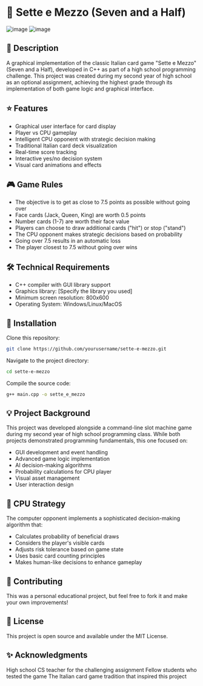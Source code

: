 # 🎴 Sette e Mezzo (Seven and a Half)
![image](https://github.com/user-attachments/assets/607d0c0e-7b84-4fca-93c8-85e8ac752b25)
![image](https://github.com/user-attachments/assets/22d55313-604b-430f-8e2b-698237b82c95)

## 📝 Description
A graphical implementation of the classic Italian card game "Sette e Mezzo" (Seven and a Half), developed in C++ as part of a high school programming challenge. This project was created during my second year of high school as an optional assignment, achieving the highest grade through its implementation of both game logic and graphical interface.
## ⭐ Features

- Graphical user interface for card display
- Player vs CPU gameplay
- Intelligent CPU opponent with strategic decision making
- Traditional Italian card deck visualization
- Real-time score tracking
- Interactive yes/no decision system
- Visual card animations and effects

## 🎮 Game Rules

- The objective is to get as close to 7.5 points as possible without going over
- Face cards (Jack, Queen, King) are worth 0.5 points
- Number cards (1-7) are worth their face value
- Players can choose to draw additional cards ("hit") or stop ("stand")
- The CPU opponent makes strategic decisions based on probability
- Going over 7.5 results in an automatic loss
- The player closest to 7.5 without going over wins

## 🛠️ Technical Requirements

- C++ compiler with GUI library support
- Graphics library: [Specify the library you used]
- Minimum screen resolution: 800x600
- Operating System: Windows/Linux/MacOS

## 🚀 Installation

Clone this repository:
```bash
git clone https://github.com/yourusername/sette-e-mezzo.git
```
Navigate to the project directory:
```bash
cd sette-e-mezzo
```
Compile the source code:
```bash
g++ main.cpp -o sette_e_mezzo 
```
## 💡 Project Background
This project was developed alongside a command-line slot machine game during my second year of high school programming class. While both projects demonstrated programming fundamentals, this one focused on:

- GUI development and event handling
- Advanced game logic implementation
- AI decision-making algorithms
- Probability calculations for CPU player
- Visual asset management
- User interaction design

## 🎯 CPU Strategy
The computer opponent implements a sophisticated decision-making algorithm that:

- Calculates probability of beneficial draws
- Considers the player's visible cards
- Adjusts risk tolerance based on game state
- Uses basic card counting principles
- Makes human-like decisions to enhance gameplay

## 🤝 Contributing
This was a personal educational project, but feel free to fork it and make your own improvements!
## 📜 License
This project is open source and available under the MIT License.
## ✨ Acknowledgments
High school CS teacher for the challenging assignment
Fellow students who tested the game
The Italian card game tradition that inspired this project
